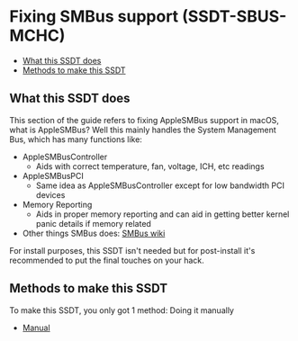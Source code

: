 # Fixing SMBus support (SSDT-SBUS-MCHC)

* [What this SSDT does](#what-this-ssdt-does)
* [Methods to make this SSDT](#methods-to-make-this-ssdt)

## What this SSDT does

This section of the guide refers to fixing AppleSMBus support in macOS, what is AppleSMBus? Well this mainly handles the System Management Bus, which has many functions like:

* AppleSMBusController
  * Aids with correct temperature, fan, voltage, ICH, etc readings
* AppleSMBusPCI
  * Same idea as AppleSMBusController except for low bandwidth PCI devices
* Memory Reporting
  * Aids in proper memory reporting and can aid in getting better kernel panic details if memory related
* Other things SMBus does: [SMBus wiki](https://en.wikipedia.org/wiki/System_Management_Bus)

For install purposes, this SSDT isn't needed but for post-install it's recommended to put the final touches on your hack.

## Methods to make this SSDT

To make this SSDT, you only got 1 method: Doing it manually

* [Manual](/Universal/smbus-methods/manual.md)
